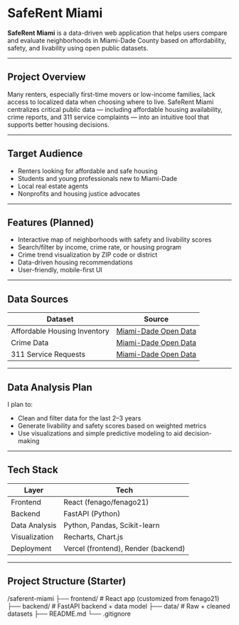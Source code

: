 # SafeRent Miami

**SafeRent Miami** is a data-driven web application that helps users compare and evaluate neighborhoods in Miami-Dade County based on affordability, safety, and livability using open public datasets.

---

## Project Overview

Many renters, especially first-time movers or low-income families, lack access to localized data when choosing where to live. SafeRent Miami centralizes critical public data — including affordable housing availability, crime reports, and 311 service complaints — into an intuitive tool that supports better housing decisions.

---

## Target Audience

- Renters looking for affordable and safe housing
- Students and young professionals new to Miami-Dade
- Local real estate agents
- Nonprofits and housing justice advocates

---

## Features (Planned)

- Interactive map of neighborhoods with safety and livability scores
- Search/filter by income, crime rate, or housing program
- Crime trend visualization by ZIP code or district
- Data-driven housing recommendations
- User-friendly, mobile-first UI

---

## Data Sources

| Dataset | Source |
|--------|--------|
| Affordable Housing Inventory | [Miami-Dade Open Data](https://opendata.miamidade.gov/Housing-and-Development/Affordable-Housing-Inventory/qa9c-jh3z) |
| Crime Data | [Miami-Dade Open Data](https://opendata.miamidade.gov/Public-Safety/Crime-Data/yi5j-kuha) |
| 311 Service Requests | [Miami-Dade Open Data](https://opendata.miamidade.gov/Public-Safety/311-Service-Requests/yi9x-zf4f) |

---

## Data Analysis Plan

I plan to:
- Clean and filter data for the last 2–3 years
- Generate livability and safety scores based on weighted metrics
- Use visualizations and simple predictive modeling to aid decision-making

---

## Tech Stack

| Layer | Tech |
|-------|------|
| Frontend | React (fenago/fenago21) |
| Backend | FastAPI (Python) |
| Data Analysis | Python, Pandas, Scikit-learn |
| Visualization | Recharts, Chart.js |
| Deployment | Vercel (frontend), Render (backend) |

---

## Project Structure (Starter)
/saferent-miami
├── frontend/ # React app (customized from fenago21)
├── backend/ # FastAPI backend + data model
├── data/ # Raw + cleaned datasets
├── README.md
└── .gitignore

